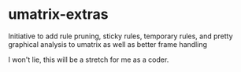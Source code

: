 # umatrix-extras
Initiative to add rule pruning, sticky rules, temporary rules, and pretty graphical analysis to umatrix as well as better frame handling

I won't lie, this will be a stretch for me as a coder.
